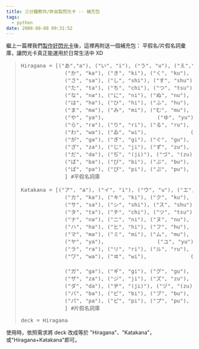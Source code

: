 ```yaml
---
title: 三分鐘教你/妳自製閃光卡 -- 補充包
tags:
  - python
date: 2008-08-08 09:31:52
---
```


繼上一篇裡我們[製作好閃光卡](http://inet6.blogspot.com/2008/08/flashcard.html)後，這裡再附送一個補充包： 平假名/片假名詞彙庫，讓閃光卡真正能運用於日常生活中 XD

> <pre>
> Hiragana = [("あ","a"), ("い", "i"), ("う", "u"), ("え","e"), ("お", "o"),
>               ("か", "ka"), ("き", "ki"), ("く", "ku"), ("け", "ke"), ("こ", "ko"),
>               ("さ", "sa"), ("し", "shi"), ("す", "shu"), ("せ", "se"), ("そ", "so"),
>               ("た", "ta"), ("ち", "chi"), ("つ", "tsu"), ("て", "te"), ("と", "to"),
>               ("な", "na"), ("に", "ni"), ("ぬ", "nu"), ("ね", "ne"), ("の", "no"),
>               ("は", "ha"), ("ひ", "hi"), ("ふ", "hu"), ("へ", "he"), ("ほ", "ho"),
>               ("ま", "ma"), ("み", "mi"), ("む", "mu"), ("め", "me"), ("も", "mo"),
>               ("や", "ya"),                 ("ゆ", "yu"),                 ("よ", "yo"),
>               ("ら", "ra"), ("り", "ri"), ("る", "ru"), ("れ", "re"), ("ろ", "ro"),
>               ("わ", "wa"), ("ゐ", "wi"),              ("ゑ", "we"), ("を", "wo"),
>               ("が", "ga"), ("ぎ", "gi"), ("ぐ", "gu"), ("げ", "ge"), ("ご", "go"),
>               ("ざ", "za"), ("じ", "ji"), ("ず", "zu"), ("ぜ", "ze"), ("ぞ", "zo"),
>               ("だ", "da"), ("ぢ", "(ji)"), ("づ", "(zu)"), ("で", "de"), ("ど", "do"),
>               ("ば", "ba"), ("び", "bi"), ("ぶ", "bu"), ("べ", "be"), ("ぼ", "bo"),
>               ("ぱ", "pa"), ("ぴ", "pi"), ("ぷ", "pu"), ("ぺ", "pe"), ("ぽ", "po")
>               ] #平假名詞庫
> 
> Katakana = [("ア", "a"), ("イ", "i"), ("ウ", "u"), ("エ","e"), ("オ", "o"),
>               ("カ", "ka"), ("キ", "ki"), ("ク", "ku"), ("ケ", "ke"), ("コ", "ko"),
>               ("サ", "sa"), ("シ", "shi"), ("ス", "shu"), ("セ", "se"), ("ソ", "so"),
>               ("タ", "ta"), ("チ", "chi"), ("ツ", "tsu"), ("テ", "te"), ("ト", "to"),
>               ("ナ", "na"), ("ニ", "ni"), ("ヌ", "nu"), ("ネ", "ne"), ("ノ", "no"),
>               ("ハ", "ha"), ("ヒ", "hi"), ("フ", "hu"), ("ヘ ", "he"), ("ホ", "ho"),
>               ("マ", "ma"), ("ミ", "mi"), ("ム", "mu"), ("メ", "me"), ("モ", "mo"),
>               ("ヤ", "ya"),                 ("ユ", "yu"),                 ("ヨ", "yo"),
>               ("ラ", "ra"), ("リ", "ri"), ("ル", "ru"), ("レ", "re"), ("ロ", "ro"),
>               ("ワ", "wa"), ("ヰ", "wi"),              ("ヱ", "we"), ("ヲ", "wo"),
>                                                                          ("ン", "n"),
>               ("ガ", "ga"), ("ギ", "gi"), ("グ", "gu"), ("ゲ", "ge"), ("ゴ", "go"),
>               ("ザ", "za"), ("ジ", "ji"), ("ズ", "zu"), ("ゼ", "ze"), ("ゾ", "zo"),
>               ("ダ", "da"), ("ヂ", "(ji)"), ("ヅ", "(zu)"), ("デ", "de"), ("ド", "do"),
>               ("バ", "ba"), ("ビ", "bi"), ("ブ", "bu"), ("ベ", "be"), ("ボ", "bo"),
>               ("パ", "pa"), ("ピ", "pi"), ("プ", "pu"), ("ペ", "pe"), ("ポ", "po")
>               ] #片假名詞庫
> 
> deck = Hiragana
> </pre>

使用時，依照需求將 deck 改成等於 "Hiragana"、"Katakana"，或"Hiragana+Katakana"即可。